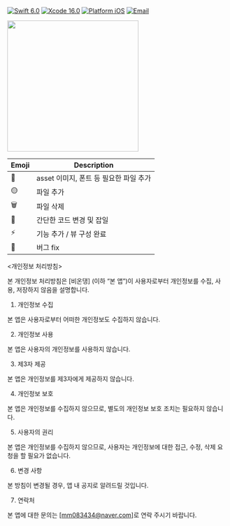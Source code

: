 [![Swift 6.0](https://img.shields.io/badge/swift-6.0-ED523F.svg?style=flat)](https://swift.org/download/) [![Xcode 16.0](https://img.shields.io/badge/Xcode-16.0-ED523F.svg?style=flat&color=blue)](https://swift.org/download/) [![Platform iOS](https://img.shields.io/badge/platform-iOS-lightgrey.svg?style=flat)](https://developer.apple.com/ios/) [![Email](https://img.shields.io/badge/contact-mm083434%40naver.com-03C75A)](mailto:mm083434@naver.com)

<img src="https://github.com/user-attachments/assets/f8ab4ffb-cd71-4933-a39c-aeeba7fbd392" width="300" />

| Emoji | Description | 
|------|---|
| 🎨 | asset 이미지, 폰트 등 필요한 파일 추가 |
| 🟡 | 파일 추가 |
| 🗑️ | 파일 삭제 |
| 💩 | 간단한 코드 변경 및 잡일 |
| ⚡️ | 기능 추가 / 뷰 구성 완료
| 🔧 | 버그 fix

<개인정보 처리방침>

본 개인정보 처리방침은 [비온댕] (이하 “본 앱”)이 사용자로부터 개인정보를 수집, 사용, 저장하지 않음을 설명합니다.
1. 개인정보 수집

본 앱은 사용자로부터 어떠한 개인정보도 수집하지 않습니다.

2. 개인정보 사용

본 앱은 사용자의 개인정보를 사용하지 않습니다.

3. 제3자 제공

본 앱은 개인정보를 제3자에게 제공하지 않습니다.

4. 개인정보 보호

본 앱은 개인정보를 수집하지 않으므로, 별도의 개인정보 보호 조치는 필요하지 않습니다.

5. 사용자의 권리

본 앱은 개인정보를 수집하지 않으므로, 사용자는 개인정보에 대한 접근, 수정, 삭제 요청을 할 필요가 없습니다.

6. 변경 사항

본 방침이 변경될 경우, 앱 내 공지로 알려드릴 것입니다.

7. 연락처
   
본 앱에 대한 문의는 [mm083434@naver.com]로 연락 주시기 바랍니다.
